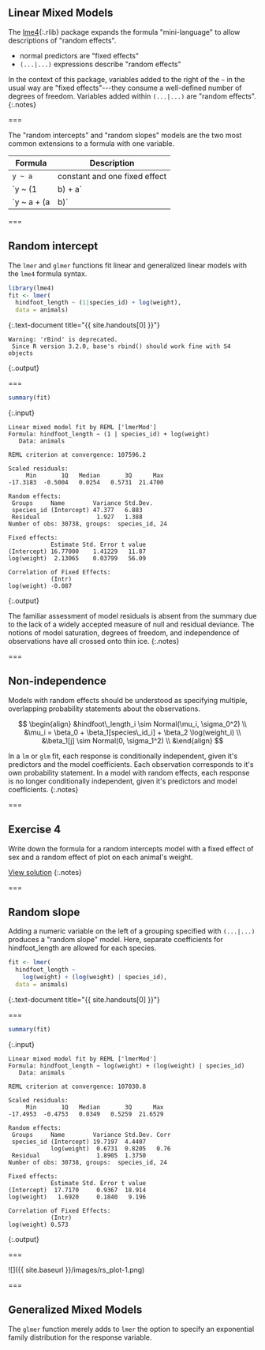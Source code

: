 ---
---

## Linear Mixed Models

The [lme4](){:.rlib} package expands the formula "mini-language" to allow
descriptions of "random effects".

- normal predictors are "fixed effects"
- `(...|...)` expressions describe "random effects"

In the context of this package, variables
added to the right of the `~` in the usual way are "fixed effects"---they
consume a well-defined number of degrees of freedom. Variables added within
`(...|...)` are "random effects".
{:.notes}

===

The "random intercepts" and "random slopes" models are the two most common
extensions to a formula with one variable.

| Formula               | Description                                                     |
|-----------------------|-----------------------------------------------------------------|
| `y ~ a`               | constant and one fixed effect                                   |
| `y ~ (1 | b) + a`     | random intercept for each level in `b` and one fixed effect     |
| `y ~ a + (a | b)`     | random intercept and slope w.r.t. `a` for each level in `b`                  |

===

## Random intercept

The `lmer` and `glmer` functions fit linear and generalized linear models with
the `lme4` formula syntax.


~~~r
library(lme4)
fit <- lmer(
  hindfoot_length ~ (1|species_id) + log(weight),
  data = animals)
~~~
{:.text-document title="{{ site.handouts[0] }}"}

~~~
Warning: 'rBind' is deprecated.
 Since R version 3.2.0, base's rbind() should work fine with S4 objects
~~~
{:.output}


===


~~~r
summary(fit)
~~~
{:.input}

~~~
Linear mixed model fit by REML ['lmerMod']
Formula: hindfoot_length ~ (1 | species_id) + log(weight)
   Data: animals

REML criterion at convergence: 107596.2

Scaled residuals: 
     Min       1Q   Median       3Q      Max 
-17.3183  -0.5004   0.0254   0.5731  21.4700 

Random effects:
 Groups     Name        Variance Std.Dev.
 species_id (Intercept) 47.377   6.883   
 Residual                1.927   1.388   
Number of obs: 30738, groups:  species_id, 24

Fixed effects:
            Estimate Std. Error t value
(Intercept) 16.77000    1.41229   11.87
log(weight)  2.13065    0.03799   56.09

Correlation of Fixed Effects:
            (Intr)
log(weight) -0.087
~~~
{:.output}


The familiar assessment of model residuals is absent from the summary due to the lack of a widely accepted measure of null and residual deviance. The notions of model saturation, degrees of freedom, and independence of observations have all crossed onto thin ice.
{:.notes}

===

## Non-independence

Models with random effects should be understood as specifying multiple,
overlapping probability statements about the observations.

$$
\begin{align}
&hindfoot\_length_i \sim Normal(\mu_i, \sigma_0^2) \\
&\mu_i = \beta_0 + \beta_1[species\_id_i] + \beta_2 \log(weight_i) \\
&\beta_1[j] \sim Normal(0, \sigma_1^2) \\
&\end{align}
$$

In a `lm` or `glm` fit, each response is conditionally independent, given it's predictors and the model coefficients. Each observation corresponds to it's own probability statement. In a model with random effects, each response is no longer conditionally independent, given it's predictors and model coefficients.
{:.notes}

===

## Exercise 4

Write down the formula for a random intercepts model with a fixed effect of
sex and a random effect of plot on each animal's weight.

[View solution](#solution-4)
{:.notes}

===

## Random slope

Adding a numeric variable on the left of a grouping specified with `(...|...)` produces a "random slope" model. Here, separate coefficients for hindfoot_length are allowed for each species.


~~~r
fit <- lmer(
  hindfoot_length ~ 
    log(weight) + (log(weight) | species_id),
  data = animals)
~~~
{:.text-document title="{{ site.handouts[0] }}"}


===


~~~r
summary(fit)
~~~
{:.input}

~~~
Linear mixed model fit by REML ['lmerMod']
Formula: hindfoot_length ~ log(weight) + (log(weight) | species_id)
   Data: animals

REML criterion at convergence: 107030.8

Scaled residuals: 
     Min       1Q   Median       3Q      Max 
-17.4953  -0.4753   0.0349   0.5259  21.6529 

Random effects:
 Groups     Name        Variance Std.Dev. Corr
 species_id (Intercept) 19.7197  4.4407       
            log(weight)  0.6731  0.8205   0.76
 Residual                1.8905  1.3750       
Number of obs: 30738, groups:  species_id, 24

Fixed effects:
            Estimate Std. Error t value
(Intercept)  17.7170     0.9367  18.914
log(weight)   1.6920     0.1840   9.196

Correlation of Fixed Effects:
            (Intr)
log(weight) 0.573 
~~~
{:.output}


===



![]({{ site.baseurl }}/images/rs_plot-1.png)

===

## Generalized Mixed Models

The `glmer` function merely adds to `lmer` the option to specify an exponential
family distribution for the response variable.
